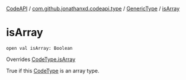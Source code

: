 [CodeAPI](../../index.md) / [com.github.jonathanxd.codeapi.type](../index.md) / [GenericType](index.md) / [isArray](.)

# isArray

`open val isArray: Boolean`

Overrides [CodeType.isArray](../-code-type/is-array.md)

True if this [CodeType](../-code-type/index.md) is an array type.

